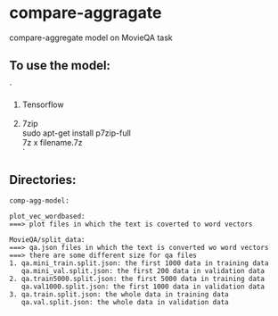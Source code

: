 # compare-aggragate
compare-aggregate model on MovieQA task

## To use the model:
`
1. Tensorflow  
`
`
2. 7zip  
sudo apt-get install p7zip-full  
7z x filename.7z  
`   
   
## Directories:
```
comp-agg-model:
```

``` 
plot_vec_wordbased:
===> plot files in which the text is coverted to word vectors
```
``` 
MovieQA/split_data:
===> qa.json files in which the text is converted wo word vectors
===> there are some different size for qa files
1. qa.mini_train.split.json: the first 1000 data in training data
   qa.mini_val.split.json: the first 200 data in validation data
2. qa.train5000.split.json: the first 5000 data in training data
   qa.val1000.split.json: the first 1000 data in validation data
3. qa.train.split.json: the whole data in training data
   qa.val.split.json: the whole data in validation data
```
